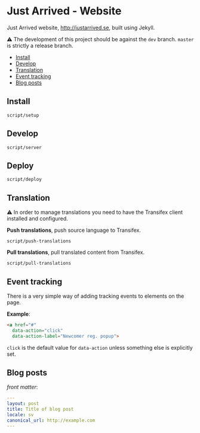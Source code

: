 # Just Arrived - Website

Just Arrived website, http://justarrived.se, built using Jekyll.

:warning: The development of this project should be against the `dev` branch. `master` is strictly a release branch.

* [Install](#install)
* [Develop](#develop)
* [Translation](#translation)
* [Event tracking](#event-tracking)
* [Blog posts](#blog-posts)

## Install

```
script/setup
```

## Develop

```
script/server
```

## Deploy

```
script/deploy
```

## Translation

:warning: In order to manage translations you need to have the Transifex client installed and configured.

__Push translations__, push source language to Transifex.

```
script/push-translations
```

__Pull translations__, pull translated content from Transifex.

```
script/pull-translations
```

## Event tracking

There is a very simple way of adding tracking events to elements on the page.

__Example__:

```html
<a href="#"
  data-action="click"
  data-action-label="Newcomer reg. popup">
```

`click` is the default value for `data-action` unless something else is explicitly set.


## Blog posts

_front matter_:

```YAML
---
layout: post
title: Title of blog post
locale: sv
canonical_url: http://example.com
---
```
